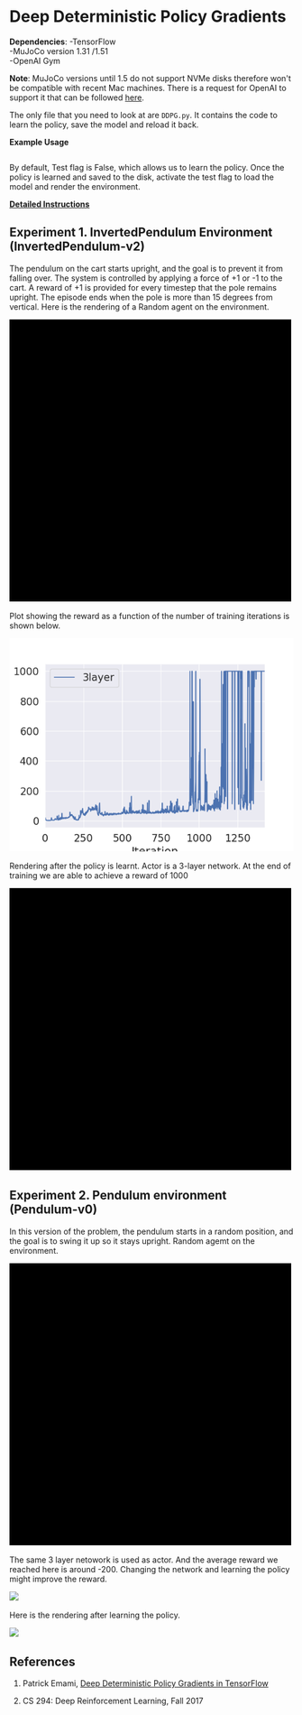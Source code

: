 # Deep Deterministic Policy Gradients

**Dependencies**:
-TensorFlow   
-MuJoCo version 1.31 /1.51  
-OpenAI Gym  


**Note**: MuJoCo versions until 1.5 do not support NVMe disks therefore won't be compatible with recent Mac machines.
There is a request for OpenAI to support it that can be followed [here](https://github.com/openai/gym/issues/638).

The only file that you need to look at are `DDPG.py`. It contains the code to learn the policy, save the model and reload it back.

**Example Usage**
```python3.5 DDPG.py --env env_name --test True/False
```
By default, Test flag is False, which allows us to learn the policy.
Once the policy is learned and saved to the disk, activate the test flag to load the model and render the environment.


**[Detailed Instructions](http://rail.eecs.berkeley.edu/deeprlcourse-fa17/f17docs/hw1fall2017.pdf)**

## Experiment 1. InvertedPendulum Environment (InvertedPendulum-v2)

The pendulum on the cart starts upright, and the goal is to prevent it from falling over. The system is controlled by applying a force of +1 or -1 to the cart. A reward of +1 is provided for every timestep that the pole remains upright. The episode ends when the pole is more than 15 degrees from vertical. Here is the rendering of a Random agent on the environment.

![](Images/InvertedPendulum_gym_before.gif)

Plot showing the reward as a function of the number of training iterations is shown below.

![](Images/Inverted_pendulum.png)

Rendering after the policy is learnt. Actor is a 3-layer network. At the end of training we are able to achieve a reward of 1000

![](Images/InvertedPendulum_gym_before.gif)


## Experiment 2. Pendulum environment (Pendulum-v0)

In this version of the problem, the pendulum starts in a random position, and the goal is to swing it up so it stays upright.
Random agemt on the environment.

![](Images/pendulum_gym_before.gif)

The same 3 layer netowork is used as actor. And the average reward we reached here is around -200. Changing the network and learning the policy might improve the reward.

![](Images/Images/pendulum.png)

Here is the rendering after learning the policy.

![](Images/pendulum_gym_after.git)


## References

1. Patrick Emami, [Deep Deterministic Policy Gradients in TensorFlow](https://pemami4911.github.io/blog/2016/08/21/ddpg-rl.html)

3. CS 294: Deep Reinforcement Learning, Fall 2017

